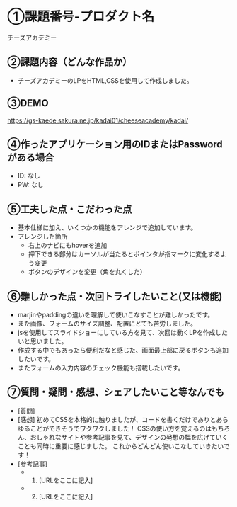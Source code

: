 # ①課題番号-プロダクト名

チーズアカデミー

## ②課題内容（どんな作品か）

- チーズアカデミーのLPをHTML,CSSを使用して作成しました。

## ③DEMO

https://gs-kaede.sakura.ne.jp/kadai01/cheeseacademy/kadai/

## ④作ったアプリケーション用のIDまたはPasswordがある場合

- ID: なし
- PW: なし

## ⑤工夫した点・こだわった点

- 基本仕様に加え、いくつかの機能をアレンジで追加しています。
- アレンジした箇所
  - 右上のナビにもhoverを追加
  - 押下できる部分はカーソルが当たるとポインタが指マークに変化するよう変更
  - ボタンのデザインを変更（角を丸くした）

## ⑥難しかった点・次回トライしたいこと(又は機能)

- marjinやpaddingの違いを理解して使いこなすことが難しかったです。
- また画像、フォームのサイズ調整、配置にとても苦労しました。
- jsを使用してスライドショーにしている方を見て、次回は動くLPを作成したいと思いました。
- 作成する中でもあったら便利だなと感じた、画面最上部に戻るボタンも追加したいです。
- またフォームの入力内容のチェック機能も搭載したいです。

## ⑦質問・疑問・感想、シェアしたいこと等なんでも

- [質問]
- [感想]
初めてCSSを本格的に触りましたが、コードを書くだけでありとあらゆることができそうでワクワクしました！
CSSの使い方を覚えるのはもちろん、おしゃれなサイトや参考記事を見て、デザインの発想の幅を広げていくことも同時に重要に感じました。
これからどんどん使いこなしていきたいです！
- [参考記事]
  - 1. [URLをここに記入]
  - 2. [URLをここに記入]
